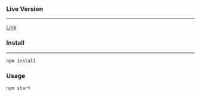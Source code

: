 ### Live Version
---
[Link](https://jv-react-calculator.netlify.app)

### Install
---
`npm install`

### Usage
`npm start`
